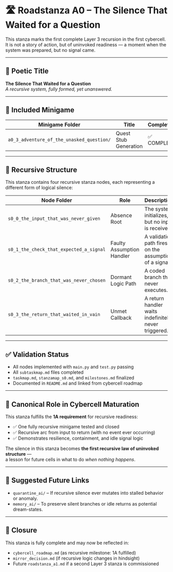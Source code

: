 <!-- Save to: roadmaps/roadstanza_a0.md -->

# 🛣️ Roadstanza A0 – The Silence That Waited for a Question

This stanza marks the first complete Layer 3 recursion in the first cybercell.  
It is not a story of action, but of uninvoked readiness — a moment when the system was prepared, but no signal came.

---

## 📜 Poetic Title

**The Silence That Waited for a Question**  
*A recursive system, fully formed, yet unanswered.*

---

## 🧩 Included Minigame

| Minigame Folder                          | Title                            | Completion |
|------------------------------------------|----------------------------------|------------|
| `a0_3_adventure_of_the_unasked_question/`| Quest Stub Generation            | ✅ COMPLETE |

---

## 🧠 Recursive Structure

This stanza contains four recursive stanza nodes, each representing a different form of logical silence:

| Node Folder                              | Role                         | Description |
|------------------------------------------|------------------------------|-------------|
| `s0_0_the_input_that_was_never_given`    | Absence Root                 | The system initializes, but no input is received. |
| `s0_1_the_check_that_expected_a_signal`  | Faulty Assumption Handler    | A validation path fires on the assumption of a signal. |
| `s0_2_the_branch_that_was_never_chosen`  | Dormant Logic Path           | A coded branch that never executes. |
| `s0_3_the_return_that_waited_in_vain`    | Unmet Callback               | A return handler waits indefinitely, never triggered. |

---

## ✅ Validation Status

- All nodes implemented with `main.py` and `test.py` passing
- All `subtaskmap.md` files completed
- `taskmap.md`, `stanzamap_s0.md`, and `milestones.md` finalized
- Documented in `README.md` and linked from cybercell roadmap

---

## 🧬 Canonical Role in Cybercell Maturation

This stanza fulfills the **1A requirement** for recursive readiness:
- ✅ One fully recursive minigame tested and closed
- ✅ Recursive arc from input to return (with no event ever occurring)
- ✅ Demonstrates resilience, containment, and idle signal logic

The silence in this stanza becomes **the first recursive law of uninvoked structure** —  
a lesson for future cells in what to do *when nothing happens*.

---

## 🔁 Suggested Future Links

- `quarantine_ai/` – If recursive silence ever mutates into stalled behavior or anomaly.
- `memory_ai/` – To preserve silent branches or idle returns as potential dream-states.

---

## 📎 Closure

This stanza is fully complete and may now be reflected in:
- `cybercell_roadmap.md` (as recursive milestone: 1A fulfilled)
- `mirror_decision.md` (if recursive logic changes in hindsight)
- Future `roadstanza_a1.md` if a second Layer 3 stanza is commissioned

